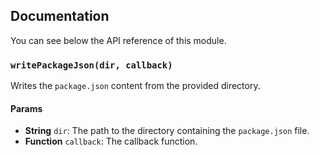 ## Documentation

You can see below the API reference of this module.

### `writePackageJson(dir, callback)`
Writes the `package.json` content from the provided directory.

#### Params

- **String** `dir`: The path to the directory containing the `package.json` file.
- **Function** `callback`: The callback function.

